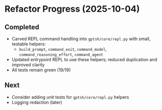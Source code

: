 # Refactor Progress (2025-10-04)

## Completed
- Carved REPL command handling into `gptsh/core/repl.py` with small, testable helpers:
  - `build_prompt`, `command_exit`, `command_model`, `command_reasoning_effort`, `command_agent`
- Updated entrypoint REPL to use these helpers; reduced duplication and improved clarity
- All tests remain green (19/19)

## Next
- Consider adding unit tests for `gptsh/core/repl.py` helpers
- Logging redaction (later)
